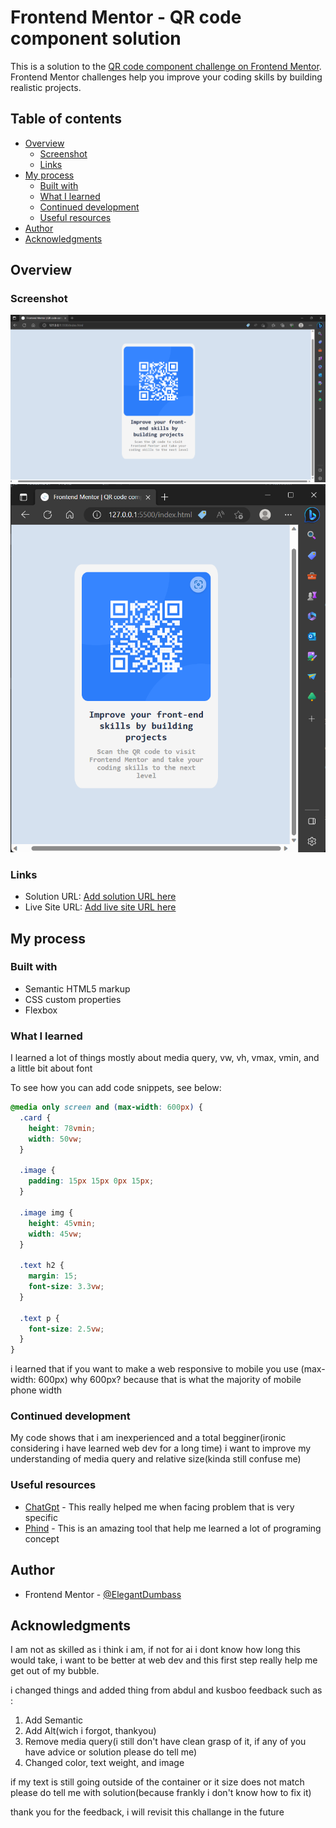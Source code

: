 # Frontend Mentor - QR code component solution

This is a solution to the [QR code component challenge on Frontend Mentor](https://www.frontendmentor.io/challenges/qr-code-component-iux_sIO_H). Frontend Mentor challenges help you improve your coding skills by building realistic projects.

## Table of contents

- [Overview](#overview)
  - [Screenshot](#screenshot)
  - [Links](#links)
- [My process](#my-process)
  - [Built with](#built-with)
  - [What I learned](#what-i-learned)
  - [Continued development](#continued-development)
  - [Useful resources](#useful-resources)
- [Author](#author)
- [Acknowledgments](#acknowledgments)

## Overview

### Screenshot

![](./images/Screenshot%202023-05-08%20191043.png)
![](./images/Screenshot%202023-05-08%20191123%202.png)

### Links

- Solution URL: [Add solution URL here](https://your-solution-url.com)
- Live Site URL: [Add live site URL here]("maybe_soon")

## My process

### Built with

- Semantic HTML5 markup
- CSS custom properties
- Flexbox

### What I learned

I learned a lot of things mostly about media query, vw, vh, vmax, vmin, and a little bit about font

To see how you can add code snippets, see below:

```css
@media only screen and (max-width: 600px) {
  .card {
    height: 78vmin;
    width: 50vw;
  }

  .image {
    padding: 15px 15px 0px 15px;
  }

  .image img {
    height: 45vmin;
    width: 45vw;
  }

  .text h2 {
    margin: 15;
    font-size: 3.3vw;
  }

  .text p {
    font-size: 2.5vw;
  }
}
```

i learned that if you want to make a web responsive to mobile you use (max-width: 600px)
why 600px? because that is what the majority of mobile phone width

### Continued development

My code shows that i am inexperienced and a total begginer(ironic considering i have learned web dev for a long time)
i want to improve my understanding of media query and relative size(kinda still confuse me)

### Useful resources

- [ChatGpt](chat.openai.com) - This really helped me when facing problem that is very specific
- [Phind](https://www.phind.com) - This is an amazing tool that help me learned a lot of programing concept

## Author

- Frontend Mentor - [@ElegantDumbass](https://www.frontendmentor.io/profile/ElegantDumbass)

## Acknowledgments

I am not as skilled as i think i am, if not for ai i dont know how long this would take, i want to be better at web dev and this first step really help me get out of my bubble.

i changed things and added thing from abdul and kusboo feedback
such as :

1. Add Semantic
2. Add Alt(wich i forgot, thankyou)
3. Remove media query(i still don't have clean grasp of it, if any of you have advice or solution please do tell me)
4. Changed color, text weight, and image

if my text is still going outside of the container or it size does not match please do tell me with solution(because frankly i don't know how to fix it)

thank you for the feedback, i will revisit this challange in the future
